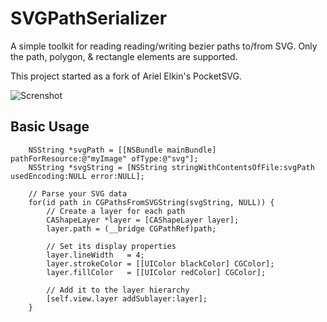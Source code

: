# SVGPathSerializer
A simple toolkit for reading reading/writing bezier paths to/from SVG. Only the path, polygon, & rectangle elements are supported.

This project started as a fork of Ariel Elkin's PocketSVG.

![Screnshot](http://d.asgeirsson.is/1ktx0.png)

## Basic Usage

```obj-c
    NSString *svgPath = [[NSBundle mainBundle] pathForResource:@"myImage" ofType:@"svg"];
    NSString *svgString = [NSString stringWithContentsOfFile:svgPath usedEncoding:NULL error:NULL];
    
    // Parse your SVG data
    for(id path in CGPathsFromSVGString(svgString, NULL)) {
        // Create a layer for each path
        CAShapeLayer *layer = [CAShapeLayer layer];
        layer.path = (__bridge CGPathRef)path;
        
        // Set its display properties
        layer.lineWidth   = 4;
        layer.strokeColor = [[UIColor blackColor] CGColor];
        layer.fillColor   = [[UIColor redColor] CGColor];
    
        // Add it to the layer hierarchy
        [self.view.layer addSublayer:layer];
    }
```



